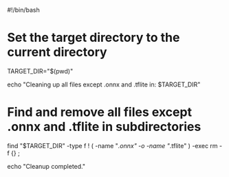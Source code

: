 #!/bin/bash

# Set the target directory to the current directory
TARGET_DIR="$(pwd)"

echo "Cleaning up all files except .onnx and .tflite in: $TARGET_DIR"

# Find and remove all files except .onnx and .tflite in subdirectories
find "$TARGET_DIR" -type f ! \( -name "*.onnx" -o -name "*.tflite" \) -exec rm -f {} \;

echo "Cleanup completed."
